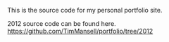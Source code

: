 This is the source code for my personal portfolio site.

2012 source code can be found here. https://github.com/TimMansell/portfolio/tree/2012